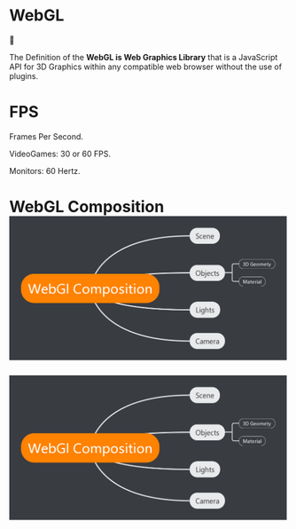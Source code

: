 # WebGL



The Definition of the **WebGL is Web Graphics Library** that is a JavaScript API for 3D Graphics within any compatible web browser without the use of plugins.

# FPS

Frames Per Second.

VideoGames: 30 or 60 FPS.

Monitors: 60 Hertz.

# WebGL Composition![](/assets/未命名文件.png)

![](/assets/webgl_composition.png)

